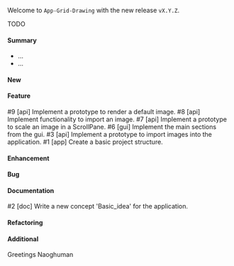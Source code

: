Welcome to `App-Grid-Drawing` with the new release `vX.Y.Z`.

TODO



#### Summary
* ...
* ...



#### New



#### Feature
#9 [api] Implement a prototype to render a default image.
#8 [api] Implement functionality to import an image.
#7 [api] Implement a prototype to scale an image in a ScrollPane.
#6 [gui] Implement the main sections from the gui.
#3 [api] Implement a prototype to import images into the application.
#1 [app] Create a basic project structure.



#### Enhancement



#### Bug



#### Documentation
#2 [doc] Write a new concept 'Basic_idea' for the application.



#### Refactoring



#### Additional



Greetings
Naoghuman



[//]: # (Images)



[//]: # (Links)



[//]: # (Issues which will be integrated in this release)
